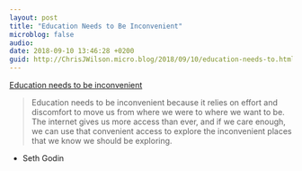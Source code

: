 ```yaml
---
layout: post
title: "Education Needs to Be Inconvenient"
microblog: false
audio: 
date: 2018-09-10 13:46:28 +0200
guid: http://ChrisJWilson.micro.blog/2018/09/10/education-needs-to.html
---
```

[Education needs to be inconvenient](https://seths.blog/2018/09/education-needs-to-be-inconvenient/)

> Education needs to be inconvenient because it relies on effort and discomfort to move us from where we were to where we want to be. The internet gives us more access than ever, and if we care enough, we can use that convenient access to explore the inconvenient places that we know we should be exploring. 

- Seth Godin

